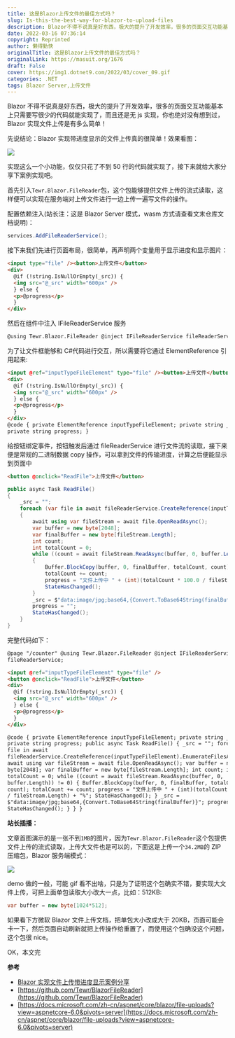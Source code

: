 ```yaml
---
title: 这是Blazor上传文件的最佳方式吗？
slug: Is-this-the-best-way-for-blazor-to-upload-files
description: Blazor不得不说真是好东西，极大的提升了开发效率，很多的页面交互功能基本上只需要写很少的代码就能实现了，而且还是无js实现，你也绝对没有想到过，Blazor实现文件上传是有多么简单！
date: 2022-03-16 07:36:14
copyright: Reprinted
author: 懒得勤快
originalTitle: 这是Blazor上传文件的最佳方式吗？
originalLink: https://masuit.org/1676
draft: False
cover: https://img1.dotnet9.com/2022/03/cover_09.gif
categories: .NET
tags: Blazor Server,上传文件
---
```


Blazor 不得不说真是好东西，极大的提升了开发效率，很多的页面交互功能基本上只需要写很少的代码就能实现了，而且还是无 js 实现，你也绝对没有想到过，Blazor 实现文件上传是有多么简单！

先说结论：Blazor 实现带进度显示的文件上传真的很简单！效果看图：

![](https://img1.dotnet9.com/2022/03/cover_09.gif)

实现这么一个小功能，仅仅只花了不到 50 行的代码就实现了，接下来就给大家分享下案例实现吧。

首先引入`Tewr.Blazor.FileReader`包，这个包能够提供文件上传的流式读取，这样便可以实现在服务端对上传文件进行一边上传一遍写文件的操作。

配置依赖注入(站长注：这是 Blazor Server 模式，wasm 方式请查看文末仓库文档说明)：

```C#
services.AddFileReaderService();
```

接下来我们先进行页面布局，很简单，再声明两个变量用于显示进度和显示图片：

```html
<input type="file" /><button>上传文件</button>
<div>
  @if (!string.IsNullOrEmpty(_src)) {
  <img src="@_src" width="600px" />
  } else {
  <p>@progress</p>
  }
</div>
```

然后在组件中注入 IFileReaderService 服务

```html
@using Tewr.Blazor.FileReader @inject IFileReaderService fileReaderService;
```

为了让文件框能够和 C#代码进行交互，所以需要将它通过 ElementReference 引用起来:

```html
<input @ref="inputTypeFileElement" type="file" /><button>上传文件</button>
<div>
  @if (!string.IsNullOrEmpty(_src)) {
  <img src="@_src" width="600px" />
  } else {
  <p>@progress</p>
  }
</div>
@code { private ElementReference inputTypeFileElement; private string _src;
private string progress; }
```

给按钮绑定事件，按钮触发后通过 fileReaderService 进行文件流的读取，接下来便是常规的二进制数据 copy 操作，可以拿到文件的传输进度，计算之后便能显示到页面中

```html
<button @onclick="ReadFile">上传文件</button>
```

```C#
public async Task ReadFile()
{
    _src = "";
    foreach (var file in await fileReaderService.CreateReference(inputTypeFileElement).EnumerateFilesAsync())
    {
        await using var fileStream = await file.OpenReadAsync();
        var buffer = new byte[2048];
        var finalBuffer = new byte[fileStream.Length];
        int count;
        int totalCount = 0;
        while ((count = await fileStream.ReadAsync(buffer, 0, buffer.Length)) != 0)
        {
            Buffer.BlockCopy(buffer, 0, finalBuffer, totalCount, count);
            totalCount += count;
            progress = "文件上传中 " + (int)(totalCount * 100.0 / fileStream.Length) + "%";
            StateHasChanged();
        }
        _src = $"data:image/jpg;base64,{Convert.ToBase64String(finalBuffer)}";
        progress = "";
        StateHasChanged();
    }
}
```

完整代码如下：

```html
@page "/counter" @using Tewr.Blazor.FileReader @inject IFileReaderService
fileReaderService;

<input @ref="inputTypeFileElement" type="file" />
<button @onclick="ReadFile">上传文件</button>
<div>
  @if (!string.IsNullOrEmpty(_src)) {
  <img src="@_src" width="600px" />
  } else {
  <p>@progress</p>
  }
</div>

@code { private ElementReference inputTypeFileElement; private string _src;
private string progress; public async Task ReadFile() { _src = ""; foreach (var
file in await
fileReaderService.CreateReference(inputTypeFileElement).EnumerateFilesAsync()) {
await using var fileStream = await file.OpenReadAsync(); var buffer = new
byte[2048]; var finalBuffer = new byte[fileStream.Length]; int count; int
totalCount = 0; while ((count = await fileStream.ReadAsync(buffer, 0,
buffer.Length)) != 0) { Buffer.BlockCopy(buffer, 0, finalBuffer, totalCount,
count); totalCount += count; progress = "文件上传中 " + (int)(totalCount * 100.0
/ fileStream.Length) + "%"; StateHasChanged(); } _src =
$"data:image/jpg;base64,{Convert.ToBase64String(finalBuffer)}"; progress = "";
StateHasChanged(); } } }
```

**站长插播：**

文章首图演示的是一张不到`1MB`的图片，因为`Tewr.Blazor.FileReader`这个包提供文件上传的流式读取，上传大文件也是可以的，下面这是上传一个`34.2MB`的 ZIP 压缩包，Blazor 服务端模式：

![](https://img1.dotnet9.com/2022/03/0901.gif)

demo 做的一般，可能 gif 看不出啥，只是为了证明这个包确实不错，要实现大文件上传，可把上面单包读取大小改大一点，比如：512KB:

```C#
var buffer = new byte[1024*512];
```

如果看下方微软 Blazor 文件上传文档，把单包大小改成大于 20KB，页面可能会卡一下，然后页面自动刷新就把上传操作给重置了，而使用这个包确没这个问题，这个包很 nice。

OK，本文完

**参考**

- [Blazor 实现文件上传带进度显示案例分享](https://masuit.com/1676)
- [https://github.com/Tewr/BlazorFileReader](https://github.com/Tewr/BlazorFileReader)
- [https://docs.microsoft.com/zh-cn/aspnet/core/blazor/file-uploads?view=aspnetcore-6.0&pivots=server](https://docs.microsoft.com/zh-cn/aspnet/core/blazor/file-uploads?view=aspnetcore-6.0&pivots=server)
